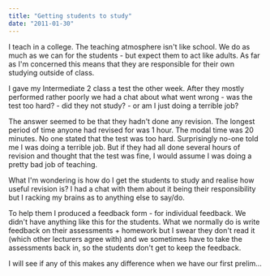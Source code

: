 ```yaml
---
title: "Getting students to study"
date: "2011-01-30"
---
```

<p>I teach in a college. The teaching atmosphere isn't like school. We do as much as we can for the students - but expect them to act like adults. As far as I'm concerned this means that they are responsible for their own studying outside of class.</p>
<p>I gave my Intermediate 2 class a test the other week. After they mostly performed rather poorly we had a chat about what went wrong - was the test too hard? - did they not study? - or am I just doing a terrible job?</p>
<p>The answer seemed to be that they hadn't done any revision. The longest period of time anyone had revised for was 1 hour. The modal time was 20 minutes. No one stated that the test was too hard. Surprisingly no-one told me I was doing a terrible job. But if they had all done several hours of revision and thought that the test was fine, I would assume I was doing a pretty bad job of teaching.</p>
<p>What I'm wondering is how do I get the students to study and realise how useful revision is? I had a chat with them about it being their responsibility but I racking my brains as to anything else to say/do.</p>
<p>To help them I produced a feedback form - for individual feedback. We didn't have anything like this for the students. What we normally do is write feedback on their assessments + homework but I swear they don't read it (which other lecturers agree with) and we sometimes have to take the assessments back in, so the students don't get to keep the feedback.</p>
<p>I will see if any of this makes any difference when we have our first prelim...</p>

